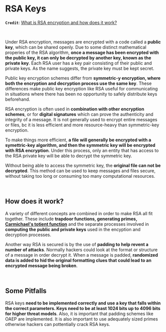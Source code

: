 # **RSA Keys**

**`Credit`**: [What is RSA encryption and how does it work?](https://www.comparitech.com/blog/information-security/rsa-encryption/)

&nbsp;

Under RSA encryption, messages are encrypted with a code called a **public key**, which can be shared openly. Due to some distinct mathematical properies of the RSA algorithm, **once a message has been encrypted with the public key, it can only be decrypted by another key, known as the private key**. Each RSA user has a key pair consisting of their public and private keys. As the name suggests, the private key must be kept secret.

Public key encryption schemes differ from **symmetric-y encryption, where both the encryption and decryption process use the same key**. These differences make public key encryption like RSA useful for communicating in situations where there has been no opportunity to safely distribute keys beforehand.

RSA encryption is often used in **combination with other encryption schemes**, or for **digital signatures** which can prove the authenticity and integrity of a message. It is not generally used to encrypt entire messages or files, bc it is less efficient and more resource-heavy than symmetric-key encryption.

To make things more efficient, **a file will generally be encrypted with a symettric-key algorithm, and then the symmetric key will be encrypted with RSA encryption**. Under this process, only an entity that has access to the RSA private key will be able to decrypt the symmetric key.

Without being able to access the symmetric key, the **original file can not be decrypted**. This method can be used to keep messages and files secure, without taking too long or consuming too many computational resources.

&nbsp;

## **How does it work?**

A variety of different concepts are combined in order to make RSA all fit together. These include **trapdoor functions, generating primes, [Carmichael's totient function](https://en.wikipedia.org/wiki/Carmichael_function)** and the separate processes involved in **computing the public and private keys** used in the encyption and decryption processes. 

Another way RSA is secured is by the use of **padding to help revent a number of attacks**. Normally hackers could look at the format or structure of a message in order decrypt it. When a message is padded, **randomized data is added to hid the original formatting clues that could lead to an encrypted message being broken**.

&nbsp;

## **Some Pitfalls**

RSA keys **need to be implemented correctly and use a key that falls within the correct parameters. Keys need to be at least 1024 bits up to 4096 bits for higher threat models**. Also, it is important that padding schemes like OAEP are implemented. It is also important to use adequately sized primes otherwise hackers can pottentially crack RSA keys.
